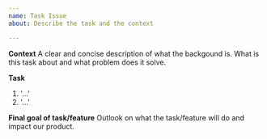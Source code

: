 ```yaml
---
name: Task Issue
about: Describe the task and the context

---
```


**Context**
A clear and concise description of what the backgound is.
What is this task about and what problem does it solve.

**Task**
1. '...'
2. '...'

**Final goal of task/feature**
Outlook on what the task/feature will do and impact our product.
